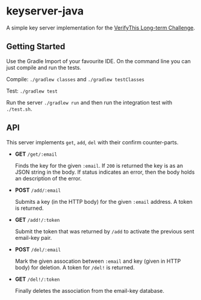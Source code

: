 # keyserver-java

A simple key server implementation for the [VerifyThis Long-term Challenge](https://verifythis.github.io/).

## Getting Started

Use the Gradle Import of your favourite IDE. On the command line you can just compile and run the tests.

Compile: `./gradlew classes` and `./gradlew testClasses` 

Test: `./gradlew test` 

Run the server `./gradlew run` and then run the integration test with `./test.sh`.

## API 

This server implements `get`, `add`, `del` with their confirm counter-parts.

* **GET** `/get/:email` 

  Finds the key for the given `:email`. If `200` is returned the key is as an JSON string in the body.
  If status indicates an error, then the body holds an description of the error.
  
* **POST** `/add/:email`
  
  Submits a key (in the HTTP body) for the given `:email` address. A token is returned.
  
* **GET** `/add!/:token`
  
  Submit the token that was returned by `/add` to activate the previous sent email-key pair.
  
* **POST** `/del/:email`
 
  Mark the given assocation between `:email` and key (given in HTTP body) for deletion. 
  A token for `/del!` is returned.
  
* **GET** `/del!/:token`

  Finally deletes the association from the email-key database. 
